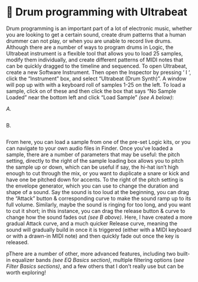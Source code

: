 # 🥁 Drum programming with Ultrabeat

Drum programming is an important part of a lot of electronic music, whether you are looking to get a certain sound, create drum patterns that a human drummer can not play, or when you are unable to record live drums. Although there are a number of ways to program drums in Logic, the Ultrabeat instrument is a flexible tool that allows you to load 25 samples, modify them individually, and create different patterns of MIDI notes that can be quickly dragged to the timeline and sequenced. To open Ultrabeat, create a new Software Instrument. Then open the Inspector by pressing ‘ I ‘, click the “Instrument” box, and select “Ultrabeat (Drum Synth)”. A window will pop up with with a keyboard roll of samples 1-25 on the left. To load a sample, click on of these and then click the box that says “No Sample Loaded” near the bottom left and click “Load Sample” _(see A below)_:

_A._

<figure><img src="https://lh5.googleusercontent.com/ztncMSZ4-EE5R4FbQceKPpXQ2cPeR9ICdPSJdOqS7UPM1nlkEN6ezzsbNEtwcUC5KzW9Cksb82j8JjBLmx9aeTQf3vYHuWbzkr8r73MkRzB2rJsbNBJnm9lRll09zXpurHMGVtSGfajNTejIxsRe_g" alt=""><figcaption></figcaption></figure>

B.&#x20;

<figure><img src="https://lh5.googleusercontent.com/fdXh4aLmUkSd1Wr3MjhbjzZv9exRJEuoOl4X3KHag-2Zj6UfQYjF6_XIvL2jGj7uOuUsyxG16S0wxrUbDfYhdNGyQUk1lT_YLSGCpVPyvNTB-mz_6cfL2RDdGMB97ArNTT-CquXYjfTGgkHcOn5W4Q" alt=""><figcaption></figcaption></figure>

From here, you can load a sample from one of the pre-set Logic kits, or you can navigate to your own audio files in Finder. Once you’ve loaded a sample, there are a number of parameters that may be useful: the pitch setting, directly to the right of the sample loading box allows you to pitch the sample up or down, which can be useful if say, the hi-hat isn’t high enough to cut through the mix, or you want to duplicate a snare or kick and have one be pitched down for accents. To the right of the pitch setting is the envelope generator, which you can use to change the duration and shape of a sound. Say the sound is too loud at the beginning, you can drag the “Attack” button & corresponding curve to make the sound ramp up to its full volume. Similarly, maybe the sound is ringing for too long, and you want to cut it short; in this instance, you can drag the release button & curve to change how the sound fades out _(see B above)_. Here, I have created a more gradual Attack curve, and a much quicker Release curve, meaning the sound will gradually build in once it is triggered (either with a MIDI keyboard or with a drawn-in MIDI note) and then quickly fade out once the key is released.

pThere are a number of other, more advanced features, including two built-in equalizer bands _(see EQ Basics section)_, multiple filtering options (_see Filter Basics sections)_, and a few others that I don’t really use but can be worth exploring!
